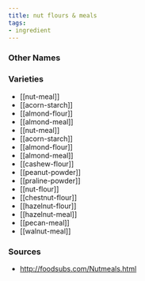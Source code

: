 ```yaml
---
title: nut flours & meals
tags:
- ingredient
---
```



### Other Names


### Varieties

* [[nut-meal]]
* [[acorn-starch]]
* [[almond-flour]]
* [[almond-meal]]
* [[nut-meal]]
* [[acorn-starch]]
* [[almond-flour]]
* [[almond-meal]]
* [[cashew-flour]]
* [[peanut-powder]]
* [[praline-powder]]
* [[nut-flour]]
* [[chestnut-flour]]
* [[hazelnut-flour]]
* [[hazelnut-meal]]
* [[pecan-meal]]
* [[walnut-meal]]

### Sources
* http://foodsubs.com/Nutmeals.html
